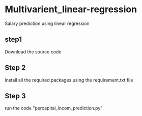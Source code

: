 # Multivarient_linear-regression

Salary prediction using linear regression
## step1 
Download the source code
## Step 2
install all the required packages using the requirement.txt file
## Step 3
run the code "percapital_incom_prediction.py"
